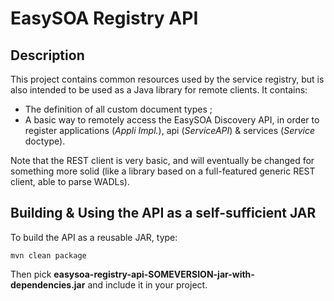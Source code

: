 # EasySOA Registry API

## Description

This project contains common resources used by the service registry, but is also intended to be used as a Java library for remote clients. It contains:

* The definition of all custom document types ;
* A basic way to remotely access the EasySOA Discovery API, in order to register applications (_Appli Impl._), api (_ServiceAPI_) & services (_Service_ doctype).

Note that the REST client is very basic, and will eventually be changed for something more solid (like a library based on a full-featured generic REST client, able to parse WADLs).

## Building & Using the API as a self-sufficient JAR

To build the API as a reusable JAR, type:

`mvn clean package`

Then pick **easysoa-registry-api-SOMEVERSION-jar-with-dependencies.jar** and include it in your project.
